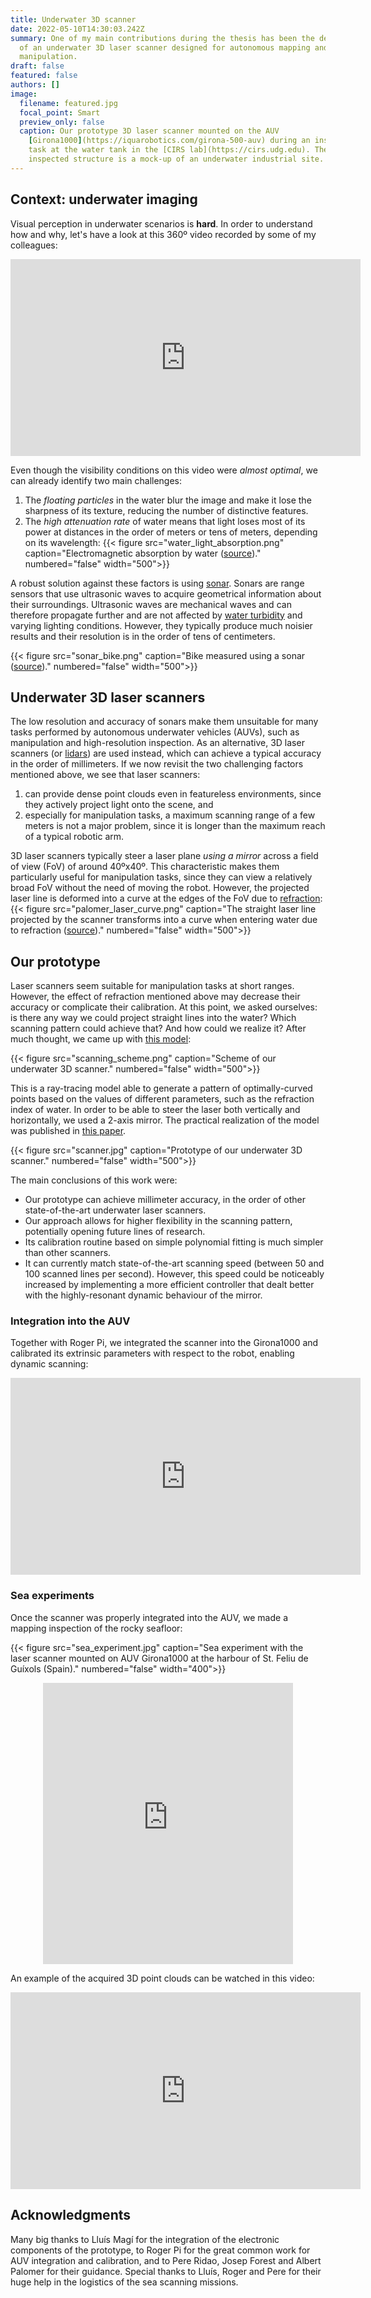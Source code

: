 ```yaml
---
title: Underwater 3D scanner
date: 2022-05-10T14:30:03.242Z
summary: One of my main contributions during the thesis has been the development
  of an underwater 3D laser scanner designed for autonomous mapping and
  manipulation.
draft: false
featured: false
authors: []
image:
  filename: featured.jpg
  focal_point: Smart
  preview_only: false
  caption: Our prototype 3D laser scanner mounted on the AUV
    [Girona1000](https://iquarobotics.com/girona-500-auv) during an inspection
    task at the water tank in the [CIRS lab](https://cirs.udg.edu). The
    inspected structure is a mock-up of an underwater industrial site.
---
```

## Context: underwater imaging

Visual perception in underwater scenarios is **hard**.
In order to understand how and why, let's have a look at this 360º video recorded by some of my colleagues:

<div align="center">
<iframe width="560" height="315" src="https://www.youtube-nocookie.com/embed/ptkhwTPFvjk" title="YouTube video player" frameborder="0" allow="accelerometer; autoplay; clipboard-write; encrypted-media; gyroscope; picture-in-picture" allowfullscreen></iframe>
</div>

Even though the visibility conditions on this video were *almost optimal*, we can already identify two main challenges:
1. The *floating particles* in the water blur the image and make it lose the sharpness of its texture, reducing the number of distinctive features.
1. The *high attenuation rate* of water means that light loses most of its power at distances in the order of meters or tens of meters, depending on its wavelength:
{{< figure src="water_light_absorption.png" caption="Electromagnetic absorption by water ([source](https://en.wikipedia.org/wiki/Electromagnetic_absorption_by_water#/media/File:Absorption_spectrum_of_liquid_water.png))." numbered="false" width="500">}}

A robust solution against these factors is using [sonar](https://en.wikipedia.org/wiki/Sonar).
Sonars are range sensors that use ultrasonic waves to acquire geometrical information about their surroundings.
Ultrasonic waves are mechanical waves and can therefore propagate further and are not affected by [water turbidity](https://en.wikipedia.org/wiki/Turbidity) and varying lighting conditions.
However, they typically produce much noisier results and their resolution is in the order of tens of centimeters.

{{< figure src="sonar_bike.png" caption="Bike measured using a sonar ([source](http://www.jwfishers.com/multimedia.html))." numbered="false" width="500">}}

## Underwater 3D laser scanners

The low resolution and accuracy of sonars make them unsuitable for many tasks performed by autonomous underwater vehicles (AUVs), such as manipulation and high-resolution inspection.
As an alternative, 3D laser scanners (or [lidars](https://en.wikipedia.org/wiki/Lidar)) are used instead, which can achieve a typical accuracy in the order of millimeters.
If we now revisit the two challenging factors mentioned above, we see that laser scanners:
1. can provide dense point clouds even in featureless environments, since they actively project light onto the scene, and
1. especially for manipulation tasks, a maximum scanning range of a few meters is not a major problem, since it is longer than the maximum reach of a typical robotic arm.

3D laser scanners typically steer a laser plane *using a mirror* across a field of view (FoV) of around 40ºx40º.
This characteristic makes them particularly useful for manipulation tasks, since they can view a relatively broad FoV without the need of moving the robot.
However, the projected laser line is deformed into a curve at the edges of the FoV due to [refraction](https://en.wikipedia.org/wiki/Refraction):
{{< figure src="palomer_laser_curve.png" caption="The straight laser line projected by the scanner transforms into a curve when entering water due to refraction ([source](https://link.springer.com/chapter/10.1007/978-3-319-55372-6_4))." numbered="false" width="500">}}


## Our prototype

Laser scanners seem suitable for manipulation tasks at short ranges.
However, the effect of refraction mentioned above may decrease their accuracy or complicate their calibration.
At this point, we asked ourselves:
is there any way we could project straight lines into the water?
Which scanning pattern could achieve that?
And how could we realize it?
After much thought, we came up with [this model](/publication/underwater-3d-scanner-model-using-a-biaxial-mems-mirror/):

{{< figure src="scanning_scheme.png" caption="Scheme of our underwater 3D scanner." numbered="false" width="500">}}

This is a ray-tracing model able to generate a pattern of optimally-curved points based on the values of different parameters, such as the refraction index of water.
In order to be able to steer the laser both vertically and horizontally, we used a 2-axis mirror.
The practical realization of the model was published in [this paper](/publication/underwater-3d-scanner-to-counteract-refraction-calibration-and-experimental-results/).

{{< figure src="scanner.jpg" caption="Prototype of our underwater 3D scanner." numbered="false" width="500">}}

The main conclusions of this work were:
- Our prototype can achieve millimeter accuracy, in the order of other state-of-the-art underwater laser scanners.
- Our approach allows for higher flexibility in the scanning pattern, potentially opening future lines of research.
- Its calibration routine based on simple polynomial fitting is much simpler than other scanners.
- It can currently match state-of-the-art scanning speed (between 50 and 100 scanned lines per second). 
However, this speed could be noticeably increased by implementing a more efficient controller that dealt better with the highly-resonant dynamic behaviour of the mirror.

### Integration into the AUV

Together with Roger Pi, we integrated the scanner into the Girona1000 and calibrated its extrinsic parameters with respect to the robot, enabling dynamic scanning:

<div align="center">
<iframe width="560" height="315" src="https://www.youtube-nocookie.com/embed/OytUI9x3cWw?start=124" title="YouTube video player" frameborder="0" allow="accelerometer; autoplay; clipboard-write; encrypted-media; gyroscope; picture-in-picture" allowfullscreen></iframe>
</div>

### Sea experiments

Once the scanner was properly integrated into the AUV, we made a mapping inspection of the rocky seafloor:

{{< figure src="sea_experiment.jpg" caption="Sea experiment with the laser scanner mounted on AUV Girona1000 at the harbour of St. Feliu de Guíxols (Spain)." numbered="false" width="400">}}

<div align="center">
<iframe src="https://www.google.com/maps/embed?pb=!1m18!1m12!1m3!1d1780.1655212533174!2d3.033497705752718!3d41.77796118748749!2m3!1f0!2f0!3f0!3m2!1i1024!2i768!4f13.1!3m3!1m2!1s0x0%3A0x884f239f39f0734b!2zNDHCsDQ2JzQwLjciTiAzwrAwMicwMi45IkU!5e1!3m2!1ses!2ses!4v1652434542865!5m2!1ses!2ses" width="400" height="450" style="border:0;" allowfullscreen="" loading="lazy" referrerpolicy="no-referrer-when-downgrade"></iframe>
</div>

An example of the acquired 3D point clouds can be watched in this video:

<div align="center">
<iframe width="560" height="315" src="https://www.youtube-nocookie.com/embed/Zc_appJUckI?start=50" title="YouTube video player" frameborder="0" allow="accelerometer; autoplay; clipboard-write; encrypted-media; gyroscope; picture-in-picture" allowfullscreen></iframe>
</div>

## Acknowledgments

Many big thanks to Lluís Magí for the integration of the electronic components of the prototype, to Roger Pi for the great common work for AUV integration and calibration, and to Pere Ridao, Josep Forest and Albert Palomer for their guidance.
Special thanks to Lluís, Roger and Pere for their huge help in the logistics of the sea scanning missions.
